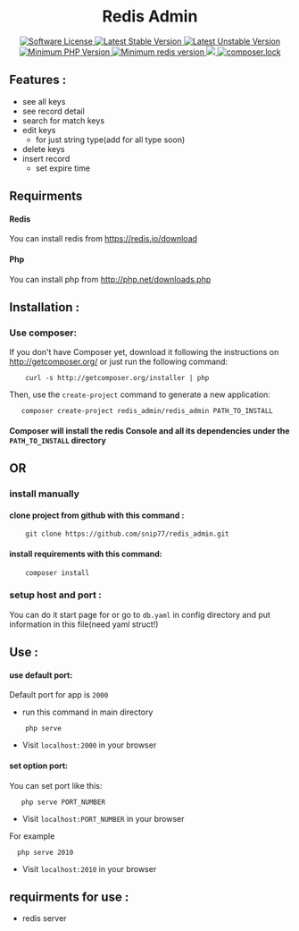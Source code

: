 <h1 align="center" >Redis Admin</h1>
<p align="center">
    <a href="LICENSE" target="_blank">
        <img alt="Software License" src="https://poser.pugx.org/redis_admin/redis_admin/license">
    </a>
    <a href="https://packagist.org/packages/redis_admin/redis_admin" target="_blank">
        <img alt="Latest Stable Version" src="https://poser.pugx.org/redis_admin/redis_admin/v/stable">
    </a>
    <a href="https://packagist.org/packages/redis_admin/redis_admin" target="_blank">
        <img alt="Latest Unstable Version" src="https://poser.pugx.org/redis_admin/redis_admin/v/unstable">
    </a>
    <a href="https://php.net/" target="_blank">
        <img alt="Minimum PHP Version" src="https://img.shields.io/badge/php-%3E%3D%207.1.3-8892BF.svg">
    </a>
    <a href="https://http://redis.io/" target="_blank">
        <img alt="Minimum redis version" src="https://img.shields.io/badge/redis-%3E%3D%201.0.0-FC5252.svg">
    </a>
    <a href="https://www.codefactor.io/repository/github/snip77/redis_admin">
        <img src="https://www.codefactor.io/repository/github/snip77/redis_admin/badge" />
    </a>
    <a href="https://packagist.org/packages/redis_admin/redis_admin">
        <img alt="composer.lock" src='https://poser.pugx.org/redis_admin/redis_admin/composerlock'>
    </a>
</p>

## Features :
  - see all keys
  - see record detail
  - search for match keys
  - edit keys
    - for just string type(add for all type soon)
  - delete keys
  - insert record
    - set expire time
    
    

## Requirments
#### Redis
  You can install redis from https://redis.io/download
      
 #### Php
  You can install php from http://php.net/downloads.php


## Installation :

###   Use composer:
   If you don't have Composer yet, download it following the instructions on http://getcomposer.org/ or just run the following command:

```console
    curl -s http://getcomposer.org/installer | php 
```

  Then, use the `create-project` command to generate a new application:
  
 ```console
    composer create-project redis_admin/redis_admin PATH_TO_INSTALL
 ```
 
 #### Composer will install the redis Console and all its dependencies under the `PATH_TO_INSTALL` directory

## OR

### install manually
    
   #### clone project from github with this command :
```console
    git clone https://github.com/snip77/redis_admin.git
```
   #### install requirements with this command:
```console
    composer install
```

### setup host and port :
  You can do it start page for or go to ```db.yaml``` in  config directory and put information in this file(need yaml struct!)
  
  
## Use :
  #### use default port:
  Default port for app is `2000`
  - run this command in main directory
    
```console
    php serve
```  

  - Visit `localhost:2000` in your browser
  
  #### set option port:
   You can set port like this:
```console
   php serve PORT_NUMBER
``` 
  - Visit `localhost:PORT_NUMBER` in your browser
  
  For example 
 
 ```console
   php serve 2010
``` 
  - Visit `localhost:2010` in your browser
  
  
## requirments for use :
  
  - redis server
